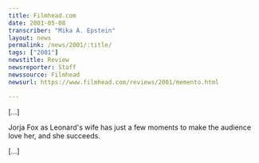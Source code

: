 ```yaml
---
title: Filmhead.com
date: 2001-05-08
transcriber: "Mika A. Epstein"
layout: news
permalink: /news/2001/:title/
tags: ["2001"]
newstitle: Review
newsreporter: Staff
newssource: Filmhead
newsurl: https://www.filmhead.com/reviews/2001/memento.html

---
```

[...]

Jorja Fox as Leonard's wife has just a few moments to make the audience love her, and she succeeds.

[...]
